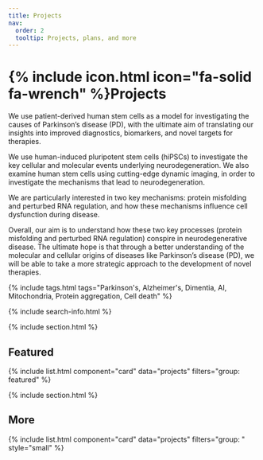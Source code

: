 ```yaml
---
title: Projects
nav:
  order: 2
  tooltip: Projects, plans, and more
---
```


# {% include icon.html icon="fa-solid fa-wrench" %}Projects

We use patient-derived human stem cells as a model for investigating the causes of Parkinson’s disease (PD), with the ultimate aim of translating our insights into improved diagnostics, biomarkers, and novel targets for therapies.

We use human-induced pluripotent stem cells (hiPSCs) to investigate the key cellular and molecular events underlying neurodegeneration. We also examine human stem cells using cutting-edge dynamic imaging, in order to investigate the mechanisms that lead to neurodegeneration. 

We are particularly interested in two key mechanisms: protein misfolding and perturbed RNA regulation, and how these mechanisms influence cell dysfunction during disease.

Overall, our aim is to understand how these two key processes (protein misfolding and perturbed RNA regulation) conspire in neurodegenerative disease. The ultimate hope is that through a better understanding of the molecular and cellular origins of diseases like Parkinson’s disease (PD), we will be able to take a more strategic approach to the development of novel therapies.

{% include tags.html tags="Parkinson's, Alzheimer's, Dimentia, AI, Mitochondria, Protein aggregation, Cell death" %}

{% include search-info.html %}

{% include section.html %}

## Featured

{% include list.html component="card" data="projects" filters="group: featured" %}

{% include section.html %}

## More

{% include list.html component="card" data="projects" filters="group: " style="small" %}
